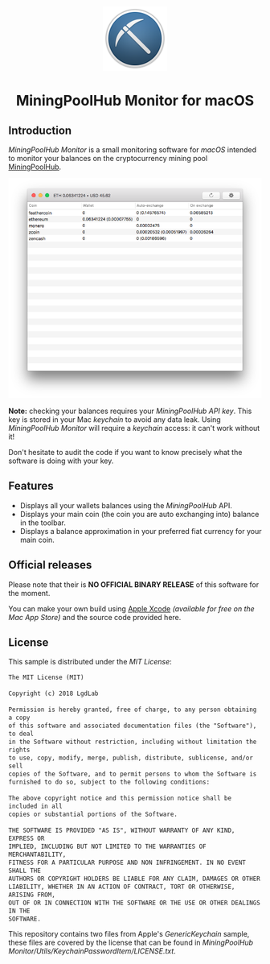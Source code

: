 <p align="center">
  <img src="Art/icon.iconset/icon_128x128.png" alt="Screenshot"/>
  <h1 align="center">MiningPoolHub Monitor for macOS</h1>
</p>

## Introduction

_MiningPoolHub Monitor_ is a small monitoring software for _macOS_ intended to monitor your balances on the cryptocurrency mining pool [MiningPoolHub](https://miningpoolhub.com).

<p align="center">
  <img src="Art/screenshot.png" alt="Screenshot"/>
</p>

**Note:** checking your balances requires your _MiningPoolHub API key_. This key is stored in your Mac _keychain_ to avoid any data leak. Using _MiningPoolHub Monitor_ will require a _keychain_ access: it can't work without it!

Don't hesitate to audit the code if you want to know precisely what the software is doing with your key.

## Features

* Displays all your wallets balances using the _MiningPoolHub_ API.
* Displays your main coin (the coin you are auto exchanging into) balance in the toolbar.
* Displays a balance approximation in your preferred fiat currency for your main coin.

## Official releases

Please note that their is **NO OFFICIAL BINARY RELEASE** of this software for the moment.

You can make your own build using [Apple Xcode](https://itunes.apple.com/fr/app/xcode/id497799835?l=en&mt=12) _(available for free on the Mac App Store)_ and the source code provided here.

## License

This sample is distributed under the _MIT License_:

    The MIT License (MIT)

    Copyright (c) 2018 LgdLab

    Permission is hereby granted, free of charge, to any person obtaining a copy
    of this software and associated documentation files (the "Software"), to deal
    in the Software without restriction, including without limitation the rights
    to use, copy, modify, merge, publish, distribute, sublicense, and/or sell
    copies of the Software, and to permit persons to whom the Software is
    furnished to do so, subject to the following conditions:

    The above copyright notice and this permission notice shall be included in all
    copies or substantial portions of the Software.

    THE SOFTWARE IS PROVIDED "AS IS", WITHOUT WARRANTY OF ANY KIND, EXPRESS OR
    IMPLIED, INCLUDING BUT NOT LIMITED TO THE WARRANTIES OF MERCHANTABILITY,
    FITNESS FOR A PARTICULAR PURPOSE AND NON INFRINGEMENT. IN NO EVENT SHALL THE
    AUTHORS OR COPYRIGHT HOLDERS BE LIABLE FOR ANY CLAIM, DAMAGES OR OTHER
    LIABILITY, WHETHER IN AN ACTION OF CONTRACT, TORT OR OTHERWISE, ARISING FROM,
    OUT OF OR IN CONNECTION WITH THE SOFTWARE OR THE USE OR OTHER DEALINGS IN THE
    SOFTWARE.

This repository contains two files from Apple's _GenericKeychain_ sample, these files are covered by the license that can be found in _MiningPoolHub Monitor/Utils/KeychainPasswordItem/LICENSE.txt_.
